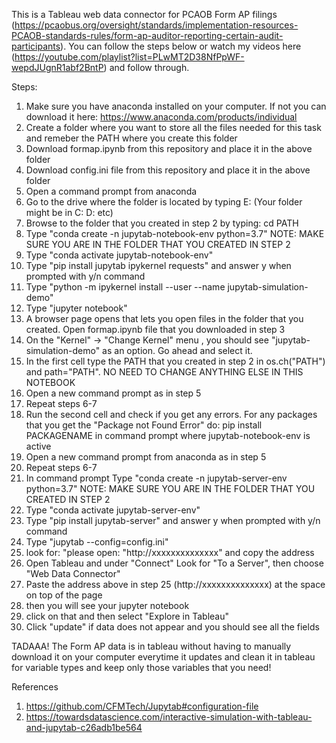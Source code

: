 
 This is a Tableau web data connector for PCAOB Form AP filings (https://pcaobus.org/oversight/standards/implementation-resources-PCAOB-standards-rules/form-ap-auditor-reporting-certain-audit-participants). You can follow the steps below or watch my videos here (https://youtube.com/playlist?list=PLwMT2D38NfPpWF-wepdJUgnR1abf2BntP) and follow through.
 
 Steps:
 1) Make sure you have anaconda installed on your computer. If not you can download it here: https://www.anaconda.com/products/individual
 2) Create a folder where you want to store all the files needed for this task and remeber the PATH where you create this folder
 3) Download formap.ipynb from this repository and place it in the above folder
 4) Download config.ini file from this repository and place it in the above folder
 5) Open a command prompt from anaconda
 6) Go to the drive where the folder is located by typing E: (Your folder might be in C: D: etc)
 7) Browse to the folder that you created in step 2 by typing: cd PATH
 8) Type "conda create -n jupytab-notebook-env python=3.7" NOTE: MAKE SURE YOU ARE IN THE FOLDER THAT YOU CREATED IN STEP 2
 9) Type "conda activate jupytab-notebook-env"
 10) Type "pip install jupytab ipykernel requests" and answer y when prompted with y/n command
 11) Type "python -m ipykernel install --user --name jupytab-simulation-demo"
 12) Type "jupyter notebook" 
 13) A browser page opens that lets you open files in the folder that you created. Open formap.ipynb file that you downloaded in step 3
 14) On the "Kernel" -> "Change Kernel" menu , you should see "jupytab-simulation-demo" as an option. Go ahead and select it.
 15) In the first cell type the PATH  that you created in step 2 in os.ch("PATH") and path="PATH". NO NEED TO CHANGE ANYTHING ELSE IN THIS NOTEBOOK
 16) Open a new command prompt as in step 5
 17) Repeat steps 6-7
 18) Run the second cell and check if you get any errors. For any packages that you get the "Package not Found Error" do: pip install PACKAGENAME in command prompt where jupytab-notebook-env is active
 19) Open a new command prompt from anaconda as in step 5
 20) Repeat steps 6-7
 21) In command prompt Type "conda create -n jupytab-server-env python=3.7" NOTE: MAKE SURE YOU ARE IN THE FOLDER THAT YOU CREATED IN STEP 2
 22) Type "conda activate jupytab-server-env"
 23) Type "pip install jupytab-server" and answer y when prompted with y/n command
 24) Type "jupytab --config=config.ini"
 25) look for: "please open: "http://xxxxxxxxxxxxxx" and copy the address
 26) Open Tableau and under "Connect" Look for "To a Server", then choose "Web Data Connector"
 27) Paste the address above in step 25 (http://xxxxxxxxxxxxxx) at the space on top of the page
 28) then you will see your jupyter notebook
 29) click on that and then select "Explore in Tableau"
 30) Click "update" if data does not appear and you should see all the fields

TADAAA! The Form AP data is in tableau without having to manually download it on your computer everytime it updates and clean it in tableau for variable types and keep only those variables that you need!

 
 
 
 
 References
 1) https://github.com/CFMTech/Jupytab#configuration-file 
 2) https://towardsdatascience.com/interactive-simulation-with-tableau-and-jupytab-c26adb1be564
 
